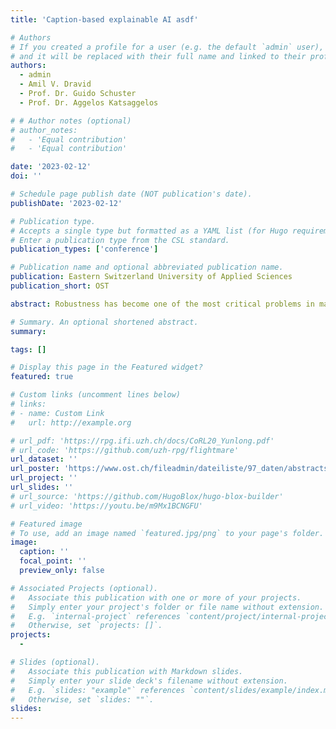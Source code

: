 ```yaml
---
title: 'Caption-based explainable AI asdf'

# Authors
# If you created a profile for a user (e.g. the default `admin` user), write the username (folder name) here
# and it will be replaced with their full name and linked to their profile.
authors:
  - admin
  - Amil V. Dravid
  - Prof. Dr. Guido Schuster
  - Prof. Dr. Aggelos Katsaggelos

# # Author notes (optional)
# author_notes:
#   - 'Equal contribution'
#   - 'Equal contribution'

date: '2023-02-12'
doi: ''

# Schedule page publish date (NOT publication's date).
publishDate: '2023-02-12'

# Publication type.
# Accepts a single type but formatted as a YAML list (for Hugo requirements).
# Enter a publication type from the CSL standard.
publication_types: ['conference']

# Publication name and optional abbreviated publication name.
publication: Eastern Switzerland University of Applied Sciences
publication_short: OST

abstract: Robustness has become one of the most critical problems in machine learning (ML). The science of interpreting ML models to understand their behavior and improve their robustness is referred to as explainable artificial intelligence (XAI). One of the state-of-the-art XAI methods for computer vision problems is to generate saliency maps. A saliency map highlights the pixel space of an image that excites the ML model the most. However, this property could be misleading if spurious and salient features are present in overlapping pixel spaces. In this paper, we propose a caption-based XAI method, which integrates a standalone model to be explained into the contrastive language-image pre-training (CLIP) model using a novel network surgery approach. The resulting caption-based XAI model identifies the dominant concept that contributes the most to the models prediction. This explanation minimizes the risk of the standalone model falling for a covariate shift and contributes significantly towards developing robust ML models.

# Summary. An optional shortened abstract.
summary:

tags: []

# Display this page in the Featured widget?
featured: true

# Custom links (uncomment lines below)
# links:
# - name: Custom Link
#   url: http://example.org

# url_pdf: 'https://rpg.ifi.uzh.ch/docs/CoRL20_Yunlong.pdf'
# url_code: 'https://github.com/uzh-rpg/flightmare'
url_dataset: ''
url_poster: 'https://www.ost.ch/fileadmin/dateiliste/97_daten/abstracts/34393c6e-51c7-43dd-b3e4-260f778456b82456f9.pdf'
url_project: ''
url_slides: ''
# url_source: 'https://github.com/HugoBlox/hugo-blox-builder'
# url_video: 'https://youtu.be/m9Mx1BCNGFU'

# Featured image
# To use, add an image named `featured.jpg/png` to your page's folder.
image:
  caption: ''
  focal_point: ''
  preview_only: false

# Associated Projects (optional).
#   Associate this publication with one or more of your projects.
#   Simply enter your project's folder or file name without extension.
#   E.g. `internal-project` references `content/project/internal-project/index.md`.
#   Otherwise, set `projects: []`.
projects:
  - 

# Slides (optional).
#   Associate this publication with Markdown slides.
#   Simply enter your slide deck's filename without extension.
#   E.g. `slides: "example"` references `content/slides/example/index.md`.
#   Otherwise, set `slides: ""`.
slides: 
---
```

<!-- 
{{% callout note %}}
Click the _Cite_ button above to demo the feature to enable visitors to import publication metadata into their reference management software.
{{% /callout %}}

{{% callout note %}}
Create your slides in Markdown - click the _Slides_ button to check out the example.
{{% /callout %}}

Add the publication's **full text** or **supplementary notes** here. You can use rich formatting such as including [code, math, and images](https://docs.hugoblox.com/content/writing-markdown-latex/). -->
